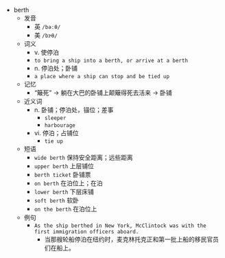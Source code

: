 - berth
  - 发音
    - 英 `/bəːθ/`
    - 美 `/bɝθ/`
  - 词义
    - v. 使停泊
    - `to bring a ship into a berth, or arrive at a berth`
    - n. 停泊处；卧铺
    - `a place where a ship can stop and be tied up`
  - 记忆
    - “簸死” → 躺在大巴的卧铺上颠簸得死去活来 → 卧铺
  - 近义词
    - n. 卧铺；停泊处，锚位；差事
      - `sleeper`
      - `harbourage`
    - vi. 停泊；占铺位
      - `tie up`
  - 短语
    - `wide berth` 保持安全距离；远些距离 
    - `upper berth` 上层铺位 
    - `berth ticket` 卧铺票 
    - `on berth` 在泊位上；在泊 
    - `lower berth` 下层床铺 
    - `soft berth` 软卧 
    - `on the berth` 在泊位上 
  - 例句
    - `As the ship berthed in New York, McClintock was with the first immigration officers aboard.`
      - 当那艘轮船停泊在纽约时，麦克林托克正和第一批上船的移民官员们在船上。

